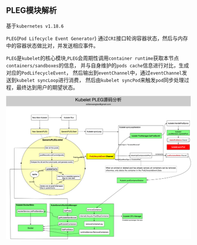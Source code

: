 ## PLEG模块解析

基于`kubernetes v1.18.6`

`PLEG`(`Pod Lifecycle Event Generator`) 通过`CRI`接口轮询容器状态，然后与内存中的容器状态做比对，并发送相应事件。

`PLEG`是`kubelet`的核心模块,`PLEG`会周期性调用`container runtime`获取本节点`containers/sandboxes`的信息，
并与自身维护的`pods cache`信息进行对比，生成对应的`PodLifecycleEvent`，
然后输出到`eventChannel`中，通过`eventChannel`发送到`kubelet syncLoop`进行消费，
然后由`kubelet syncPod`来触发`pod`同步处理过程，最终达到用户的期望状态。

![](images/pleg.jpg)


